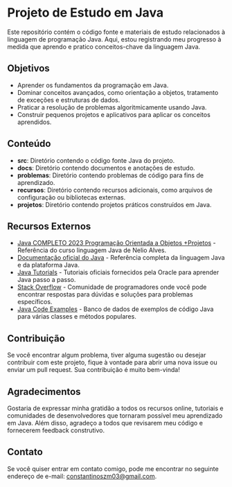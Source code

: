 # Projeto de Estudo em Java

Este repositório contém o código fonte e materiais de estudo relacionados à linguagem de programação Java. Aqui, estou registrando meu progresso à medida que aprendo e pratico conceitos-chave da linguagem Java.

## Objetivos

- Aprender os fundamentos da programação em Java.
- Dominar conceitos avançados, como orientação a objetos, tratamento de exceções e estruturas de dados.
- Praticar a resolução de problemas algoritmicamente usando Java.
- Construir pequenos projetos e aplicativos para aplicar os conceitos aprendidos.

## Conteúdo

- **src**: Diretório contendo o código fonte Java do projeto.
- **docs**: Diretório contendo documentos e anotações de estudo.
- **problemas**: Diretório contendo problemas de código para fins de aprendizado.
- **recursos**: Diretório contendo recursos adicionais, como arquivos de configuração ou bibliotecas externas.
- **projetos**: Diretório contendo projetos práticos construídos em Java.

## Recursos Externos

- [Java COMPLETO 2023 Programação Orientada a Objetos +Projetos](https://www.udemy.com/course/java-curso-completo/) - Referência do curso  linguagem Java de Nelio Alves.
- [Documentação oficial do Java](https://docs.oracle.com/en/java/javase/index.html) - Referência completa da linguagem Java e da plataforma Java.
- [Java Tutorials](https://docs.oracle.com/javase/tutorial/) - Tutoriais oficiais fornecidos pela Oracle para aprender Java passo a passo.
- [Stack Overflow](https://stackoverflow.com/questions/tagged/java) - Comunidade de programadores onde você pode encontrar respostas para dúvidas e soluções para problemas específicos.
- [Java Code Examples](https://www.programcreek.com/java-api-examples/) - Banco de dados de exemplos de código Java para várias classes e métodos populares.

## Contribuição

Se você encontrar algum problema, tiver alguma sugestão ou desejar contribuir com este projeto, fique à vontade para abrir uma nova issue ou enviar um pull request. Sua contribuição é muito bem-vinda!

## Agradecimentos

Gostaria de expressar minha gratidão a todos os recursos online, tutoriais e comunidades de desenvolvedores que tornaram possível meu aprendizado em Java. Além disso, agradeço a todos que revisarem meu código e fornecerem feedback construtivo.

## Contato

Se você quiser entrar em contato comigo, pode me encontrar no seguinte endereço de e-mail: [constantinoszm03@gmail.com](mailto:constantinosszm03@gmail.com).